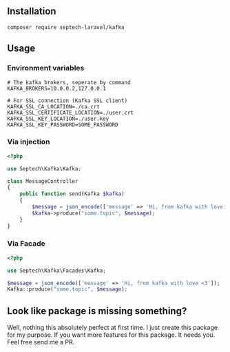 
## Installation

```shell script
composer require septech-laravel/kafka 
```

## Usage

### Environment variables
```
# The kafka brokers, seperate by command
KAFKA_BROKERS=10.0.0.2,127.0.0.1

# For SSL connection (Kafka SSL client)
KAFKA_SSL_CA_LOCATION=./ca.crt
KAFKA_SSL_CERTIFICATE_LOCATION=./user.crt
KAFKA_SSL_KEY_LOCATION=./user.key
KAFKA_SSL_KEY_PASSWORD=SOME_PASSWORD
```

### Via injection

```php
<?php

use Septech\Kafka\Kafka;

class MessageController
{
    public function send(Kafka $kafka)
    {
        $message = json_encode(['message' => 'Hi, from kafka with love <3']);
        $kafka->produce("some.topic", $message);
    }
}

```

### Via Facade

```php
<?php

use Septech\Kafka\Facades\Kafka;

$message = json_encode(['message' => 'Hi, from kafka with love <3']);
Kafka::produce("some.topic", $message);
```

## Look like package is missing something?

Well, nothing this absolutely perfect at first time.
I just create this package for my purpose. If you want more features for this package.
It needs you. Feel free send me a PR.
